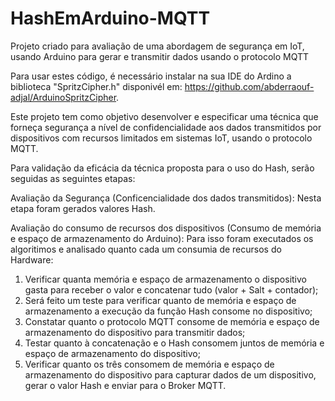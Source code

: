 # HashEmArduino-MQTT
Projeto criado para avaliação de uma abordagem de segurança em IoT, usando Arduino para gerar e transmitir dados usando o protocolo MQTT

Para usar estes código, é necessário instalar na sua IDE do Ardino a biblioteca "SpritzCipher.h" disponivél em: https://github.com/abderraouf-adjal/ArduinoSpritzCipher.

Este projeto tem como objetivo desenvolver e especificar uma técnica que forneça segurança a nível de confidencialidade aos dados transmitidos por dispositivos com recursos limitados em sistemas IoT, usando o protocolo MQTT.

Para validação da eficácia da técnica proposta para o uso do Hash, serão seguidas as seguintes etapas:

Avaliação da Segurança (Conficencialidade dos dados transmitidos): Nesta etapa foram gerados valores Hash.

Avaliação do consumo de recursos dos dispositivos (Consumo de memória e espaço de armazenamento do Arduino): Para isso foram executados os algoritimos e analisado quanto cada um consumia de recursos do Hardware:

1.	Verificar quanta memória e espaço de armazenamento o dispositivo gasta para receber o valor e concatenar tudo (valor + Salt + contador);
2.	Será feito um teste para verificar quanto de memória e espaço de armazenamento a execução da função Hash consome no dispositivo;
3.	Constatar quanto o protocolo MQTT consome de memória e espaço de armazenamento do dispositivo para transmitir dados;
4.	Testar quanto à concatenação e o Hash consomem juntos de memória e espaço de armazenamento do dispositivo;
5.	Verificar quanto os três consomem de memória e espaço de armazenamento do dispositivo para capturar dados de um dispositivo, gerar o valor Hash e enviar para o Broker MQTT.

